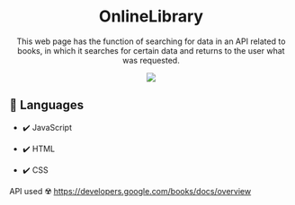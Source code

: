 <h1 align="center">
OnlineLibrary
</h1>

<p align="center">
This web page has the function of searching for data in an API related to books, in which it searches for certain data and returns to the user what was requested.
</p>

<div align="center">
<img src="View.gif" heigth="425">
</div>

## 📌 Languages

- ✔️ JavaScript

- ✔️ HTML

- ✔️ CSS

 
API used ☢️ https://developers.google.com/books/docs/overview